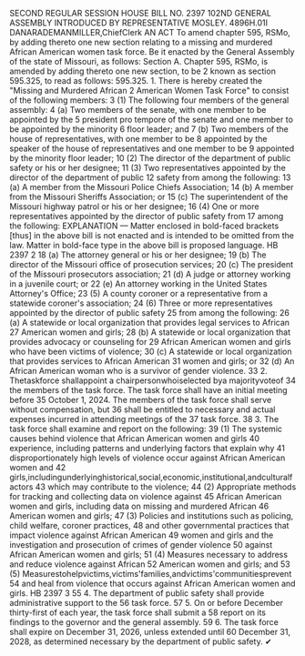 SECOND REGULAR SESSION
HOUSE BILL NO. 2397
102ND GENERAL ASSEMBLY
INTRODUCED BY REPRESENTATIVE MOSLEY.
4896H.01I DANARADEMANMILLER,ChiefClerk
AN ACT
To amend chapter 595, RSMo, by adding thereto one new section relating to a missing and
murdered African American women task force.
Be it enacted by the General Assembly of the state of Missouri, as follows:
Section A. Chapter 595, RSMo, is amended by adding thereto one new section, to be
2 known as section 595.325, to read as follows:
595.325. 1. There is hereby created the "Missing and Murdered African
2 American Women Task Force" to consist of the following members:
3 (1) The following four members of the general assembly:
4 (a) Two members of the senate, with one member to be appointed by the
5 president pro tempore of the senate and one member to be appointed by the minority
6 floor leader; and
7 (b) Two members of the house of representatives, with one member to be
8 appointed by the speaker of the house of representatives and one member to be
9 appointed by the minority floor leader;
10 (2) The director of the department of public safety or his or her designee;
11 (3) Two representatives appointed by the director of the department of public
12 safety from among the following:
13 (a) A member from the Missouri Police Chiefs Association;
14 (b) A member from the Missouri Sheriffs Association; or
15 (c) The superintendent of the Missouri highway patrol or his or her designee;
16 (4) One or more representatives appointed by the director of public safety from
17 among the following:
EXPLANATION — Matter enclosed in bold-faced brackets [thus] in the above bill is not enacted and is
intended to be omitted from the law. Matter in bold-face type in the above bill is proposed language.
HB 2397 2
18 (a) The attorney general or his or her designee;
19 (b) The director of the Missouri office of prosecution services;
20 (c) The president of the Missouri prosecutors association;
21 (d) A judge or attorney working in a juvenile court; or
22 (e) An attorney working in the United States Attorney's Office;
23 (5) A county coroner or a representative from a statewide coroner's association;
24 (6) Three or more representatives appointed by the director of public safety
25 from among the following:
26 (a) A statewide or local organization that provides legal services to African
27 American women and girls;
28 (b) A statewide or local organization that provides advocacy or counseling for
29 African American women and girls who have been victims of violence;
30 (c) A statewide or local organization that provides services to African American
31 women and girls; or
32 (d) An African American woman who is a survivor of gender violence.
33 2. Thetaskforce shallappoint a chairpersonwhoiselected bya majorityvoteof
34 the members of the task force. The task force shall have an initial meeting before
35 October 1, 2024. The members of the task force shall serve without compensation, but
36 shall be entitled to necessary and actual expenses incurred in attending meetings of the
37 task force.
38 3. The task force shall examine and report on the following:
39 (1) The systemic causes behind violence that African American women and girls
40 experience, including patterns and underlying factors that explain why
41 disproportionately high levels of violence occur against African American women and
42 girls,includingunderlyinghistorical,social,economic,institutional,andculturalfactors
43 which may contribute to the violence;
44 (2) Appropriate methods for tracking and collecting data on violence against
45 African American women and girls, including data on missing and murdered African
46 American women and girls;
47 (3) Policies and institutions such as policing, child welfare, coroner practices,
48 and other governmental practices that impact violence against African American
49 women and girls and the investigation and prosecution of crimes of gender violence
50 against African American women and girls;
51 (4) Measures necessary to address and reduce violence against African
52 American women and girls; and
53 (5) Measurestohelpvictims,victims'families,andvictims'communitiesprevent
54 and heal from violence that occurs against African American women and girls.
HB 2397 3
55 4. The department of public safety shall provide administrative support to the
56 task force.
57 5. On or before December thirty-first of each year, the task force shall submit a
58 report on its findings to the governor and the general assembly.
59 6. The task force shall expire on December 31, 2026, unless extended until
60 December 31, 2028, as determined necessary by the department of public safety.
✔